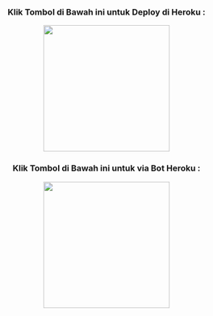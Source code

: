<h3 align="center">Klik Tombol di Bawah ini untuk Deploy di Heroku :</h3>

<p align="center"><a href="https://heroku.com/deploy?template=https://github.com/AKUALBY/ALBY-USERBOT/"> <img src="https://img.shields.io/badge/Deploy%20Ke%20Heroku-blue?style=flat&logo=heroku" width="250"/></a></p>

<h3 align="center">Klik Tombol di Bawah ini untuk via Bot Heroku :</h3>

<p align="center"><a href="https://telegram.dog/XTZ_HerokuBot?start=UHVueWFBbGJ5L3NheWFuZyBtYWlu"><img src="https://img.shields.io/badge/Deploy%20Via%20Telegram-blue?style=for-the-badge&logo=telegram" width="250""/</a>  </p>
